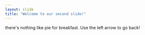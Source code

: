 ```yaml
---
layout: slide
title: "Welcome to our second slide!"
---
```

there's nothing like pie for breakfast.
Use the left arrow to go back!
